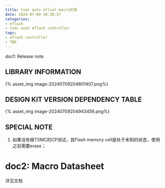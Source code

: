 ```yaml
---
title: tsmc auto eflash macro文档
date: 2024-07-09 20:38:57
categories:
- eflash
- tsmc auot eflash controller
tags:
- eflash controller
- TBD
---
```




doc1: Release note

## LIBRARY INFORMATION

{% asset_img image-20240709204801407.png%}

## DESIGN KIT VERSION DEPENDENCY TABLE

{% asset_img image-20240709204943456.png%}

## SPECIAL NOTE

1. 如果没有做TSMC的CP测试，其Flash memory cell是处于未知的状态，使用之前需要erase；

# doc2: Macro Datasheet

详见文档













































































































